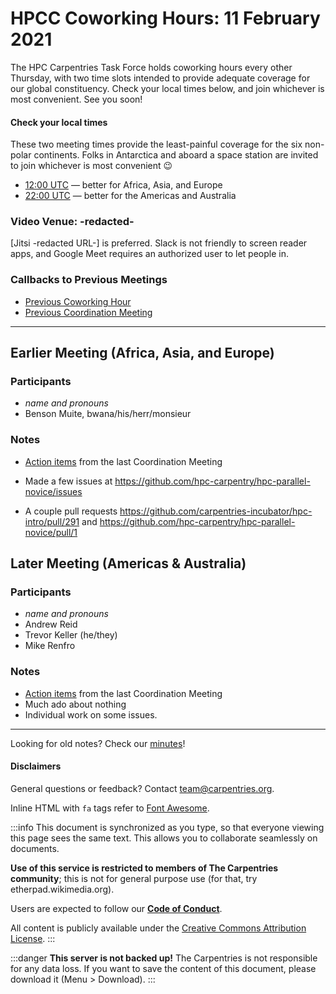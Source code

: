# HPCC Coworking Hours: 11 February 2021

The HPC Carpentries Task Force holds coworking hours every other Thursday,
with two time slots intended to provide adequate coverage for our global
constituency. Check your local times below, and join whichever is most 
convenient. See you soon!

<!-- Important links to define, placed up top for convenience -->
[earlier]: https://www.timeanddate.com/worldclock/fixedtime.html?iso=20210211T1200&msg=HPC+Carpentries+Coworking+Hour+1
[evening]: https://www.timeanddate.com/worldclock/fixedtime.html?iso=20210211T2200&msg=HPC+Carpentries+Coworking+Hour+2
[last-cowork]: https://codimd.carpentries.org/Ziz3dz4-TFeYPAYdl3iLrg?view
[last-coord]: https://codimd.carpentries.org/j7wbzKFhRpKB8xgJKbyorg?view

#### Check your local times

These two meeting times provide the least-painful coverage for the six
non-polar continents. Folks in Antarctica and aboard a space station
are invited to join whichever is most convenient 😉

* [12:00 UTC][earlier] &mdash; better for Africa, Asia, and Europe
* [22:00 UTC][evening] &mdash; better for the Americas and Australia

### Video Venue: -redacted-


[Jitsi -redacted URL-] is preferred. Slack is not friendly to screen reader apps, and Google Meet requires an authorized user to let people in.

### Callbacks to Previous Meetings

- [Previous Coworking Hour][last-cowork]
- [Previous Coordination Meeting][last-coord]

---

## Earlier Meeting (Africa, Asia, and Europe)

### Participants

* *name and pronouns*
* Benson Muite, bwana/his/herr/monsieur

### Notes

- [Action items](https://codimd.carpentries.org/j7wbzKFhRpKB8xgJKbyorg?view#Action-Items) from the last Coordination Meeting
- Made a few issues at https://github.com/hpc-carpentry/hpc-parallel-novice/issues

- A couple pull requests https://github.com/carpentries-incubator/hpc-intro/pull/291 and https://github.com/hpc-carpentry/hpc-parallel-novice/pull/1

## Later Meeting (Americas & Australia)



### Participants

* *name and pronouns*
* Andrew Reid
* Trevor Keller (he/they)
* Mike Renfro

### Notes

- [Action items](https://codimd.carpentries.org/j7wbzKFhRpKB8xgJKbyorg?view#Action-Items) from the last Coordination Meeting
- Much ado about nothing
- Individual work on some issues.


---

Looking for old notes? Check our [minutes](https://github.com/hpc-carpentry/coordination/tree/main/minutes)!

#### Disclaimers

General questions or feedback? Contact [team@carpentries.org](mailto:team@carpentries.org).

Inline HTML with `fa` tags refer to [Font Awesome](https://fontawesome.com/icons?d=gallery).

:::info
This document is synchronized as you type, so that everyone viewing this page sees the same text. This allows you to collaborate seamlessly on documents.

**Use of this service is restricted to members of The Carpentries community**; this is not for general purpose use (for that, try etherpad.wikimedia.org).

Users are expected to follow our **[Code of Conduct][conduct]**.

All content is publicly available under the [Creative Commons Attribution License][license].
:::

:::danger
**This server is not backed up!** 
The Carpentries is not responsible for any data loss. 
If you want to save the content of this document, please download it (Menu > Download).
:::

<!--References-->

[conduct]: https://docs.carpentries.org/topic_folders/policies/code-of-conduct.html
[invite]: https://swc-slack-invite.herokuapp.com/
[license]: https://creativecommons.org/licenses/by/4.0/
[slack]: https://swcarpentry.slack.com
